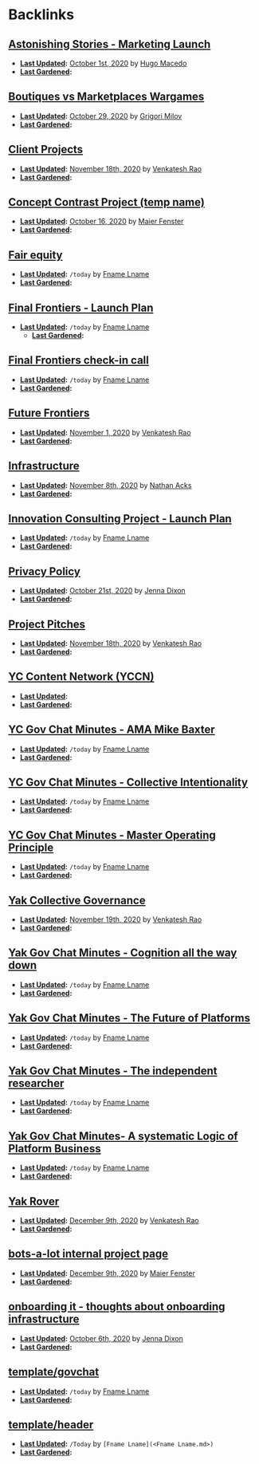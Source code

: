 
# Backlinks
## [Astonishing Stories - Marketing Launch](<Astonishing Stories - Marketing Launch.md>)
- **[Last Updated](<Last Updated.md>):** [October 1st, 2020](<October 1st, 2020.md>) by [Hugo Macedo](<Hugo Macedo.md>)
- **[Last Gardened](<Last Gardened.md>):**

## [Boutiques vs Marketplaces Wargames](<Boutiques vs Marketplaces Wargames.md>)
- **[Last Updated](<Last Updated.md>):** [October 29, 2020](<October 29, 2020.md>) by [Grigori Milov](<Grigori Milov.md>)
- **[Last Gardened](<Last Gardened.md>):**

## [Client Projects](<Client Projects.md>)
- **[Last Updated](<Last Updated.md>):** [November 18th, 2020](<November 18th, 2020.md>) by [Venkatesh Rao](<Venkatesh Rao.md>)
- **[Last Gardened](<Last Gardened.md>):**

## [Concept Contrast Project (temp name)](<Concept Contrast Project (temp name).md>)
- **[Last Updated](<Last Updated.md>):** [October 16, 2020](<October 16, 2020.md>) by [Maier Fenster](<Maier Fenster.md>)
- **[Last Gardened](<Last Gardened.md>):**

## [Fair equity](<Fair equity.md>)
- **[Last Updated](<Last Updated.md>):** `/today` by [Fname Lname](<Fname Lname.md>)
- **[Last Gardened](<Last Gardened.md>):**

## [Final Frontiers - Launch Plan](<Final Frontiers - Launch Plan.md>)
- **[Last Updated](<Last Updated.md>):** `/today` by [Fname Lname](<Fname Lname.md>)
    - **[Last Gardened](<Last Gardened.md>):**

## [Final Frontiers check-in call](<Final Frontiers check-in call.md>)
- **[Last Updated](<Last Updated.md>):** `/today` by [Fname Lname](<Fname Lname.md>)
- **[Last Gardened](<Last Gardened.md>):**

## [Future Frontiers](<Future Frontiers.md>)
- **[Last Updated](<Last Updated.md>):** [November 1, 2020](<November 1, 2020.md>) by [Venkatesh Rao](<Venkatesh Rao.md>)
- **[Last Gardened](<Last Gardened.md>):**

## [Infrastructure](<Infrastructure.md>)
- **[Last Updated](<Last Updated.md>):** [November 8th, 2020](<November 8th, 2020.md>) by [Nathan Acks](<Nathan Acks.md>)
- **[Last Gardened](<Last Gardened.md>):**

## [Innovation Consulting Project - Launch Plan](<Innovation Consulting Project - Launch Plan.md>)
- **[Last Updated](<Last Updated.md>):** `/today` by [Fname Lname](<Fname Lname.md>)
- **[Last Gardened](<Last Gardened.md>):**

## [Privacy Policy](<Privacy Policy.md>)
- **[Last Updated](<Last Updated.md>):** [October 21st, 2020](<October 21st, 2020.md>) by [Jenna Dixon](<Jenna Dixon.md>)
- **[Last Gardened](<Last Gardened.md>):**

## [Project Pitches](<Project Pitches.md>)
- **[Last Updated](<Last Updated.md>):** [November 18th, 2020](<November 18th, 2020.md>) by [Venkatesh Rao](<Venkatesh Rao.md>)
- **[Last Gardened](<Last Gardened.md>):**

## [YC Content Network (YCCN)](<YC Content Network (YCCN).md>)
- **[Last Updated](<Last Updated.md>):** 
- **[Last Gardened](<Last Gardened.md>):**

## [YC Gov Chat Minutes - AMA Mike Baxter](<YC Gov Chat Minutes - AMA Mike Baxter.md>)
- **[Last Updated](<Last Updated.md>):** `/today` by [Fname Lname](<Fname Lname.md>)
- **[Last Gardened](<Last Gardened.md>):**

## [YC Gov Chat Minutes - Collective Intentionality](<YC Gov Chat Minutes - Collective Intentionality.md>)
- **[Last Updated](<Last Updated.md>):** `/today` by [Fname Lname](<Fname Lname.md>)
- **[Last Gardened](<Last Gardened.md>):**

## [YC Gov Chat Minutes - Master Operating Principle](<YC Gov Chat Minutes - Master Operating Principle.md>)
- **[Last Updated](<Last Updated.md>):** `/today` by [Fname Lname](<Fname Lname.md>)
- **[Last Gardened](<Last Gardened.md>):**

## [Yak Collective Governance](<Yak Collective Governance.md>)
- **[Last Updated](<Last Updated.md>):** [November 19th, 2020](<November 19th, 2020.md>) by [Venkatesh Rao](<Venkatesh Rao.md>)
- **[Last Gardened](<Last Gardened.md>):**

## [Yak Gov Chat Minutes - Cognition all the way down](<Yak Gov Chat Minutes - Cognition all the way down.md>)
- **[Last Updated](<Last Updated.md>):** `/today` by [Fname Lname](<Fname Lname.md>)
- **[Last Gardened](<Last Gardened.md>):**

## [Yak Gov Chat Minutes - The Future of Platforms](<Yak Gov Chat Minutes - The Future of Platforms.md>)
- **[Last Updated](<Last Updated.md>):** `/today` by [Fname Lname](<Fname Lname.md>)
- **[Last Gardened](<Last Gardened.md>):**

## [Yak Gov Chat Minutes - The independent researcher](<Yak Gov Chat Minutes - The independent researcher.md>)
- **[Last Updated](<Last Updated.md>):** `/today` by [Fname Lname](<Fname Lname.md>)
- **[Last Gardened](<Last Gardened.md>):**

## [Yak Gov Chat Minutes- A systematic Logic of Platform Business](<Yak Gov Chat Minutes- A systematic Logic of Platform Business.md>)
- **[Last Updated](<Last Updated.md>):** `/today` by [Fname Lname](<Fname Lname.md>)
- **[Last Gardened](<Last Gardened.md>):**

## [Yak Rover](<Yak Rover.md>)
- **[Last Updated](<Last Updated.md>):** [December 9th, 2020](<December 9th, 2020.md>) by [Venkatesh Rao](<Venkatesh Rao.md>)
- **[Last Gardened](<Last Gardened.md>):**

## [bots-a-lot internal project page](<bots-a-lot internal project page.md>)
- **[Last Updated](<Last Updated.md>):** [December 9th, 2020](<December 9th, 2020.md>) by [Maier Fenster](<Maier Fenster.md>)
- **[Last Gardened](<Last Gardened.md>):**

## [onboarding it - thoughts about onboarding infrastructure](<onboarding it - thoughts about onboarding infrastructure.md>)
- **[Last Updated](<Last Updated.md>):** [October 6th, 2020](<October 6th, 2020.md>) by [Jenna Dixon](<Jenna Dixon.md>)
- **[Last Gardened](<Last Gardened.md>):**

## [template/govchat](<template/govchat.md>)
- **[Last Updated](<Last Updated.md>):** `/today` by [Fname Lname](<Fname Lname.md>)
- **[Last Gardened](<Last Gardened.md>):**

## [template/header](<template/header.md>)
- **[Last Updated](<Last Updated.md>):** `/Today` by `[Fname Lname](<Fname Lname.md>)`
- **[Last Gardened](<Last Gardened.md>):**


